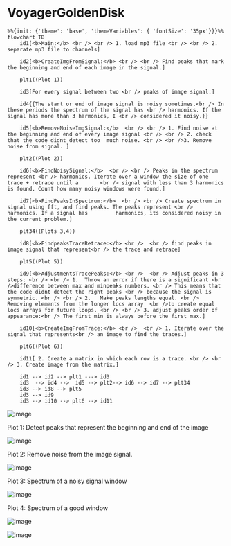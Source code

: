 # VoyagerGoldenDisk
```mermaid
%%{init: {'theme': 'base', 'themeVariables': { 'fontSize': '35px'}}}%%
flowchart TB
    id1[<b>Main:</b> <br /> <br /> 1. load mp3 file <br /> <br /> 2. separate mp3 file to channels]
    
    id2[<b>CreateImgFromSignal:</b> <br /> <br /> Find peaks that mark the beginning and end of each image in the signal.]
    
    plt1((Plot 1)) 
    
    id3[For every signal between two <br /> peaks of image signal:]
    
    id4{{The start or end of image signal is noisy sometimes.<br /> In these periods the spectrum of the signal has <br /> harmonics. If the signal has more than 3 harmonics, I <br /> considered it noisy.}}
    
    id5[<b>RemoveNoiseImgSignal:</b>  <br /> <br /> 1. Find noise at the beginning and end of every image signal <br /> <br /> 2. check that the code didnt detect too  much noise. <br /> <br />3. Remove noise from signal. ]
    
    plt2((Plot 2)) 
    
    id6[<b>FindNoisySignal:</b>  <br /> <br /> Peaks in the spectrum represent <br /> harmonics. Iterate over a window the size of one trace + retrace until a       <br /> signal with less than 3 harmonics is found. Count how many noisy windows were found.]
    
    id7[<b>FindPeaksInSpectrum:</b>  <br /> <br /> Create spectrum in signal using fft, and find peaks. The peaks represent <br /> harmonics. If a signal has         harmonics, its considered noisy in the current problem.]
    
    plt34((Plots 3,4)) 
    
    id8[<b>FindpeaksTraceRetrace:</b> <br />  <br /> find peaks in image signal that represent<br /> the trace and retrace]
    
    plt5((Plot 5)) 
    
    id9[<b>AdjustmentsTracePeaks:</b> <br />  <br /> Adjust peaks in 3 steps: <br /> <br /> 1.	Throw an error if there is a significant <br />difference between max and minpeaks numbers. <br /> This means that the code didnt detect the right peaks <br /> because the signal is symmetric. <br /> <br /> 2.	Make peaks lengths equal. <br /> Removing elements from the longer locs array  <br />to create equal locs arrays for future loops. <br /> <br /> 3.	adjust peaks order of appearance:<br /> The first min is always before the first max.]
    
    id10[<b>CreateImgFromTrace:</b> <br />  <br /> 1. Iterate over the signal that represents<br /> an image to find the traces.]
    
    plt6((Plot 6))
    
    id11[ 2. Create a matrix in which each row is a trace. <br /> <br /> 3. Create image from the matrix.]
    
    id1 --> id2 --> plt1 ---> id3
    id3  --> id4 -->  id5 --> plt2--> id6 --> id7 --> plt34
    id3 --> id8 --> plt5
    id3 --> id9
    id3 --> id10 --> plt6 --> id11

```


![image](https://user-images.githubusercontent.com/79848589/217568369-394ed8f8-3813-4b18-94d0-7d7732bb1752.png)

Plot 1: Detect peaks that represent the beginning and end of the image

![image](https://user-images.githubusercontent.com/79848589/217568463-17b69115-d930-4e7a-a372-fcf55fd14dd4.png)

Plot 2: Remove noise from the image signal.

![image](https://user-images.githubusercontent.com/79848589/217568539-ac9a4304-7e3a-4321-9af3-60c17738ac36.png)

Plot 3: Spectrum of a noisy signal window

![image](https://user-images.githubusercontent.com/79848589/217568601-0db87eb1-8fe8-4638-a8be-6fd047439db1.png)

Plot 4: Spectrum of a good window

![image](https://user-images.githubusercontent.com/79848589/217568860-673ba044-4394-41d7-a136-1cb6b9cd552f.png)

![image](https://user-images.githubusercontent.com/79848589/217568960-3b2a1b6d-02eb-476e-be4d-8f818279c76e.png)

